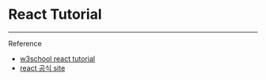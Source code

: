 # React Tutorial

---

Reference
- [w3school react tutorial](https://www.w3schools.com/react/default.asp)
- [react 공식 site](https://ko.reactjs.org/)
